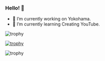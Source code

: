 ### Hello! 👋

- 🔭 I’m currently working on Yokohama.
- 🌱 I’m currently learning Creating YouTube.

![trophy](https://github-profile-summary-cards.vercel.app/api/cards/profile-details?username=antladybug&theme=dracula)

[![trophy](https://github-profile-trophy.vercel.app/?username=antladybug&theme=onedark)](https://github.com/ryo-ma/github-profile-trophy)

![trophy](https://github-readme-stats.vercel.app/api/top-langs/?username=antladybug&layout=compact&theme=dracula)
<!--
**antladybug/antladybug** is a ✨ _special_ ✨ repository because its `README.md` (this file) appears on your GitHub profile.

Here are some ideas to get you started:

- 👯 I’m looking to collaborate on ...
- 🤔 I’m looking for help with ...
- 💬 Ask me about ...
- 📫 How to reach me: ...
- 😄 Pronouns: ...
- ⚡ Fun fact: ...
-->
